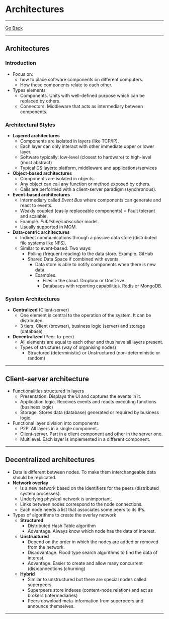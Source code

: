 # Architectures
---
[Go Back](UNIOVI/3S2_DistSys/README.md)

---
## Architectures
### Introduction
- Focus on:
	- how to place software components on different computers.
	- How these components relate to each other.
- Types elements
	- Components. Units with well-defined purpose which can be replaced by others.
	- Connectors. Middleware that acts as intermediary between components.
### Architectural Styles
- **Layered architectures**
	- Components are isolated in layers (like TCP/IP).
	- Each layer can only interact with other immediate upper or lower layer.
	- Software typically: low-level (closest to hardware) to high-level (most abstract)
	- Typical DS layers: platform, middleware and applications/services
- **Object-based architectures**
	- Components are isolated in objects.
	- Any object can call any function or method exposed by others.
	- Calls are performed with a client-server paradigm (synchronous).
- **Event-based architectures**
	- Intermediary called *Event Bus* where components can generate and react to events.
	- Weakly coupled (easily replaceable components) = Fault tolerant and scalable.
	- Example. *Publisher/subscriber* model.
	- Usually supported in MOM.
- **Data-centric architectures**
	- Indirect communications through a passive data store (distributed file systems like NFS).
	- Similar to event-based. Two ways:
		- Polling (frequent reading) to the data store. Example. GitHub
		- Shared Data Space if combined with events.
			- Data store is able to notify components when there is new data.
			- Examples.
				- Files in the cloud. Dropbox or OneDrive.
				- Databases with reporting capabilities. Redis or MongoDB.
### System Architectures
- **Centralized** (Client-server)
	- One element is central to the operation of the system. It can be distributed.
	- 3 tiers. Client (browser), business logic (server) and storage (database)
- **Decentralized** (Peer-to-peer)
	- All elements are equal to each other and thus have all layers present.
	- Types of structures (way of organising nodes)
		- Structured (deterministic) or Unstructured (non-deterministic or random)
---
## Client-server architecture
- Functionalities structured in layers
	- Presentation. Displays the UI and captures the events in it.
	- Application logic. Receives events and reacts executing functions (business logic)
	- Storage. Stores data (database) generated or required by business logic.
- Functional layer division into components
	- P2P. All layers in a single component..
	- Client-server. Part in a client component and other in the server one.
	- Multilevel. Each layer is implemented in a different component.
---
## Decentralized architectures
- Data is different between nodes. To make them interchangeable data should be replicated.
- **Network overlay**
	- Is a new network based on the identifiers for the peers (distributed system processes).
	- Underlying physical network is unimportant.
	- Links between nodes correspond to the node connections.
	- Each node needs a list that associates some peers to its IPs.
- Types of algorithms to create the overlay network
	- **Structured**
		- Distributed Hash Table algorithm
		- Advantage. Always know which node has the data of interest.
	- **Unstructured**
		- Depend on the order in which the nodes are added or removed from the network.
		- Disadvantage. Flood type search algorithms to find the data of interest.
		- Advantage. Easier to create and allow many concurrent (dis)connections (churning)
	- **Hybrid**
		- Similar to unstructured but there are special nodes called superpeers.
		- Superpeers store indexes (content-node relation) and act as brokers (intermediaries)
		- Peers download meta-information from superpeers and announce themselves.
---